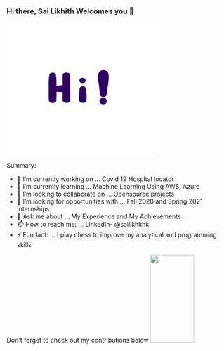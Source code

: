 ### Hi there, Sai Likhith Welcomes you 👋
<img src="https://github.com/sailikhithk/sailikhithk/blob/master/Hi.gif" width="350" height="300">



Summary:
- 🔭 I’m currently working on ... Covid 19 Hospital locator 
- 🌱 I’m currently learning ... Machine Learning Using AWS, Azure
- 👯 I’m looking to collaborate on ... Opensource projects
- 🤔 I’m looking for opportunities with ... Fall 2020 and Spring 2021 Internships
- 💬 Ask me about ... My Experience and My Achievements 
- 📫 How to reach me: ... LinkedIn- @sailikhithk
- ⚡ Fun fact: ... I play chess to improve my analytical and programming skills

Don't forget to check out my contributions below
<img src="https://cdn.emojidex.com/emoji/seal/arrow_down.png?1417137966" width="100" height="200">

<!--
**sailikhithk/sailikhithk** is a ✨ _special_ ✨ repository because its `README.md` (this file) appears on your GitHub profile.

Here are some ideas to get you started:

- 🔭 I’m currently working on ...
- 🌱 I’m currently learning ...
- 👯 I’m looking to collaborate on ...
- 🤔 I’m looking for help with ...
- 💬 Ask me about ...
- 📫 How to reach me: ...
- 😄 Pronouns: ...
- ⚡ Fun fact: ...
-->
